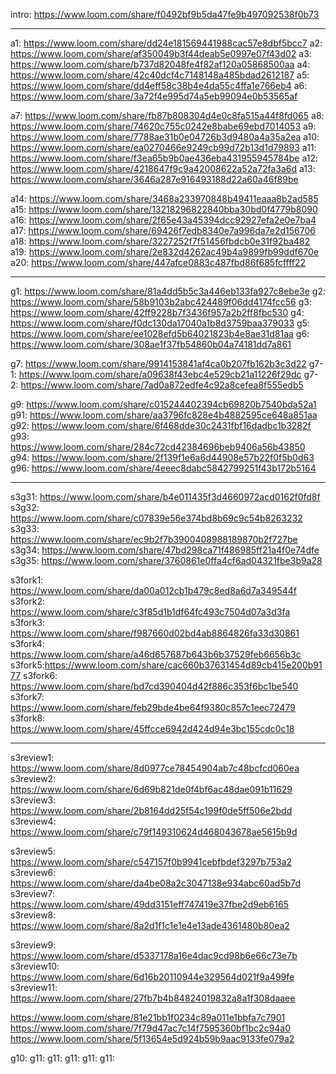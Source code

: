 intro: https://www.loom.com/share/f0492bf9b5da47fe9b497092538f0b73

---

a1: https://www.loom.com/share/dd24e181569441988cac57e8dbf5bcc7
a2:  https://www.loom.com/share/af350049b3f44deab5e0997e07f43d02
a3: https://www.loom.com/share/b737d82048fe4f82af120a05868500aa
a4: https://www.loom.com/share/42c40dcf4c7148148a485bdad2612187
a5: https://www.loom.com/share/dd4eff58c38b4e4da55c4ffa1e766eb4
a6: https://www.loom.com/share/3a72f4e995d74a5eb99094e0b53565af

a7: https://www.loom.com/share/fb87b808304d4e0c8fa515a44f8fd065
a8: https://www.loom.com/share/74620c755c0242e8babe69ebd7014053
a9: https://www.loom.com/share/7788ae31b0e04726b3d9480a4a35a2ea
a10: https://www.loom.com/share/ea0270466e9249cb99d72b13d1d79893
a11: https://www.loom.com/share/f3ea65b9b0ae436eba431955945784be
a12: https://www.loom.com/share/4218647f9c9a42008622a52a72fa3a6d
a13: https://www.loom.com/share/3646a287e916493188d22a60a46f89be

a14: https://www.loom.com/share/3468a233970848b49411eaaa8b2ad585
a15: https://www.loom.com/share/13218296822840bba30bd0f4779b8090
a16: https://www.loom.com/share/2f65e43a45394dcc92927efa2e0e7ba4
a17: https://www.loom.com/share/69426f7edb8340e7a996da7e2d156706
a18: https://www.loom.com/share/3227252f7f51456fbdcb0e31f92ba482
a19: https://www.loom.com/share/2e832d4262ac49b4a9899fb99ddf670e
a20: https://www.loom.com/share/447afce0883c487fbd86f685fcffff22




---
g1: https://www.loom.com/share/81a4dd5b5c3a446eb133fa927c8ebe3e
g2: https://www.loom.com/share/58b9103b2abc424489f06dd4174fcc56
g3: https://www.loom.com/share/42ff9228b7f3436f957a2b2ff8fbc530
g4: https://www.loom.com/share/f0dc130da17040a1b8d3759baa379033
g5: https://www.loom.com/share/ee1028efd5b64021823b4e8ae31d81aa
g6: https://www.loom.com/share/308ae1f37fb54860b04a74181dd7a861

g7: https://www.loom.com/share/9914153841af4ca0b207fb162b3c3d22
g7-1: https://www.loom.com/share/a09638f43ebc4e529cb21a11226f29dc
g7-2: https://www.loom.com/share/7ad0a872edfe4c92a8cefea8f555edb5



g9: https://www.loom.com/share/c015244402394cb69820b7540bda52a1
g91: https://www.loom.com/share/aa3796fc828e4b4882595ce648a851aa
g92: https://www.loom.com/share/6f468dde30c2431fbf16dadbc1b3282f
g93: https://www.loom.com/share/284c72cd42384696beb9406a56b43850
g94: https://www.loom.com/share/2f139f1e6a6d44908e57b22f0f5b0d63
g96: https://www.loom.com/share/4eeec8dabc5842799251f43b172b5164


---


s3g31: https://www.loom.com/share/b4e011435f3d4660972acd0162f0fd8f
s3g32: https://www.loom.com/share/c07839e56e374bd8b69c9c54b8263232
s3g33: https://www.loom.com/share/ec9b2f7b3900408988189870b2f727be
s3g34: https://www.loom.com/share/47bd298ca71f486985ff21a4f0e74dfe
s3g35: https://www.loom.com/share/3760861e0ffa4cf6ad04321fbe3b9a28



s3fork1: https://www.loom.com/share/da00a012cb1b479c8ed8a6d7a349544f
s3fork2: https://www.loom.com/share/c3f85d1b1df64fc493c7504d07a3d3fa
s3fork3: https://www.loom.com/share/f987660d02bd4ab8864826fa33d30861
s3fork4: https://www.loom.com/share/a46d657687b643b6b37529feb6656b3c
s3fork5:https://www.loom.com/share/cac660b37631454d89cb415e200b9177
s3fork6: https://www.loom.com/share/bd7cd390404d42f886c353f6bc1be540
s3fork7: https://www.loom.com/share/feb29bde4be64f9380c857c1eec72479
s3fork8: https://www.loom.com/share/45ffcce6942d424d94e3bc155cdc0c18

------------

s3review1: https://www.loom.com/share/8d0977ce78454904ab7c48bcfcd060ea
s3review2: https://www.loom.com/share/6d69b821de0f4bf6ac48dae091b11629
s3review3: https://www.loom.com/share/2b8164dd25f54c199f0de5ff506e2bdd
s3review4: https://www.loom.com/share/c79f149310624d468043678ae5615b9d


s3review5: https://www.loom.com/share/c547157f0b9941cebfbdef3297b753a2
s3review6: https://www.loom.com/share/da4be08a2c3047138e934abc60ad5b7d
s3review7: https://www.loom.com/share/49dd3151eff747419e37fbe2d9eb6165
s3review8: https://www.loom.com/share/8a2d1f1c1e1e4e13ade4361480b80ea2

s3review9: https://www.loom.com/share/d5337178a16e4dac9cd98b6e66c73e7b
s3review10: https://www.loom.com/share/6d16b20110944e329564d021f9a499fe
s3review11: https://www.loom.com/share/27fb7b4b84824019832a8a1f308daaee


https://www.loom.com/share/81e21bb1f0234c89a011e1bbfa7c7901
https://www.loom.com/share/7f79d47ac7c14f7595360bf1bc2c94a0
https://www.loom.com/share/5f13654e5d924b59b9aac9133fe079a2


g10:
g11:
g11:
g11:
g11:
g11:
